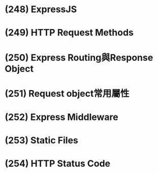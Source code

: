 # (248) ExpressJS

# (249) HTTP Request Methods

# (250) Express Routing與Response Object

# (251) Request object常用屬性

# (252) Express Middleware

# (253) Static Files

# (254) HTTP Status Code
